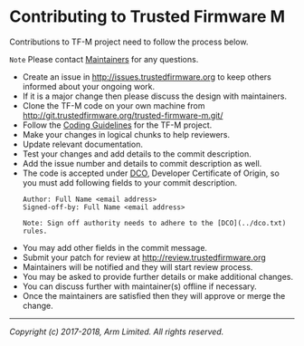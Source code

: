 # Contributing to Trusted Firmware M

Contributions to TF-M project need to follow the process below.

`Note` Please contact [Maintainers](../maintainers.md) for any questions.

- Create an issue in http://issues.trustedfirmware.org
  to keep others informed about your ongoing work.
- If it is a major change then please discuss the design with maintainers.
- Clone the TF-M code on your own machine from http://git.trustedfirmware.org/trusted-firmware-m.git/
- Follow the [Coding Guidelines](docs/coding_guide.md) for the TF-M project.
- Make your changes in logical chunks to help reviewers.
- Update relevant documentation.
- Test your changes and add details to the commit description.
- Add the issue number and details to commit description as well.
- The code is accepted under [DCO](../dco.txt), Developer Certificate
  of Origin, so you must add following fields to your commit description.
  ```
  Author: Full Name <email address>
  Signed-off-by: Full Name <email address>

  Note: Sign off authority needs to adhere to the [DCO](../dco.txt) rules.
  ```
- You may add other fields in the commit message.
- Submit your patch for review at http://review.trustedfirmware.org
- Maintainers will be notified and they will start review process.
- You may be asked to provide further details or make additional changes.
- You can discuss further with maintainer(s) offline if necessary.
- Once the maintainers are satisfied then they will approve or merge the change.

--------------

*Copyright (c) 2017-2018, Arm Limited. All rights reserved.*
